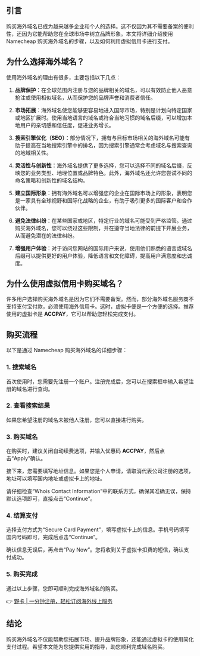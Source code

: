 ## 引言
购买海外域名已成为越来越多企业和个人的选择。这不仅因为其不需要备案的便利性，还因为它能帮助您在全球市场中树立品牌形象。本文将详细介绍使用 Namecheap 购买海外域名的步骤，以及如何利用虚拟信用卡进行支付。

## 为什么选择海外域名？
使用海外域名的理由有很多，主要包括以下几点：

1. **品牌保护**：在全球范围内注册与您的品牌相关的域名，可以有效防止他人恶意抢注或使用相似域名，从而保护您的品牌声誉和消费者信任。
   
2. **市场拓展**：海外域名使您能够更容易地进入国际市场，特别是计划向特定国家或地区扩展时。使用当地语言的域名或符合当地习惯的域名后缀，可以增加本地用户的亲切感和信任度，促进业务增长。

3. **搜索引擎优化（SEO）**：部分情况下，拥有与目标市场相关的海外域名可能有助于提高在当地搜索引擎中的排名，因为搜索引擎通常会考虑域名与搜索查询的地域相关性。

4. **灵活性与创新性**：海外域名提供了更多选择，您可以选择不同的域名后缀，反映您的业务类型、地理位置或品牌特色。此外，海外域名还允许您尝试不同的命名策略和创新性的域名结构。

5. **建立国际形象**：拥有海外域名可以增强您的企业在国际市场上的形象，表明您是一家具有全球视野和国际化战略的企业，有助于吸引更多的国际客户和合作伙伴。

6. **避免法律纠纷**：在某些国家或地区，特定行业的域名可能受到严格监管。通过购买海外域名，您可以绕过这些限制，并在遵守当地法律的前提下开展业务，从而避免潜在的法律纠纷。

7. **增强用户体验**：对于访问您网站的国际用户来说，使用他们熟悉的语言或域名后缀可以提供更好的用户体验，降低语言和文化障碍，提高用户满意度和忠诚度。

## 为什么使用虚拟信用卡购买域名？
许多用户选择购买海外域名是因为它们不需要备案。然而，部分海外域名服务商不支持支付宝付款，必须使用海外信用卡。这时，虚拟卡便是一个方便的选择。推荐使用的虚拟卡是 **ACCPAY**，它可以帮助您轻松完成支付。

## 购买流程
以下是通过 Namecheap 购买海外域名的详细步骤：

### 1. 搜索域名
首次使用时，您需要先注册一个账户。注册完成后，您可以在搜索框中输入希望注册的域名进行查询。

### 2. 查看搜索结果
如果您希望注册的域名未被他人注册，您可以直接进行购买。

### 3. 购买域名
在购买时，建议关闭自动续费选项，并输入优惠码 **ACCPAY**，然后点击“Apply”确认。

接下来，您需要填写地址信息。如果您是个人申请，请取消代表公司注册的选项，地址可以填写国内地址或虚拟卡上的地址。

请仔细检查“Whois Contact Information”中的联系方式，确保其准确无误，保持默认选项即可，直接点击“Continue”。

### 4. 结算支付
选择支付方式为“Secure Card Payment”，填写虚拟卡上的信息。手机号码填写国内号码即可，完成后点击“Continue”。

确认信息无误后，再点击“Pay Now”。您将收到关于虚拟卡扣费的短信，确认支付成功。

### 5. 购买完成
通过以上步骤，您即可顺利完成海外域名的购买。

👉 [野卡 | 一分钟注册，轻松订阅海外线上服务](https://bit.ly/bewildcard)

## 结论
购买海外域名不仅能帮助您拓展市场、提升品牌形象，还能通过虚拟卡的使用简化支付过程。希望本文能为您提供实用的指导，助您顺利完成域名购买。